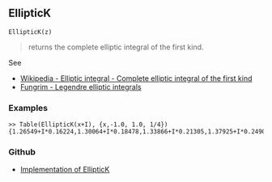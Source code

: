 ## EllipticK

```
EllipticK(z)
```

> returns the complete elliptic integral of the first kind. 
   

See
* [Wikipedia - Elliptic integral - Complete elliptic integral of the first kind](https://en.wikipedia.org/wiki/Elliptic_integral#Complete_elliptic_integral_of_the_first_kind)
* [Fungrim - Legendre elliptic integrals](http://fungrim.org/topic/Legendre_elliptic_integrals/)

### Examples

```
>> Table(EllipticK(x+I), {x,-1.0, 1.0, 1/4})
{1.26549+I*0.16224,1.30064+I*0.18478,1.33866+I*0.21305,1.37925+I*0.24904,1.42127+I*0.29538,1.46203+I*0.35524,1.49611+I*0.43136,1.51493+I*0.52354,1.50924+I*0.62515}
```

### Github

* [Implementation of EllipticK](https://github.com/axkr/symja_android_library/blob/master/symja_android_library/matheclipse-core/src/main/java/org/matheclipse/core/builtin/EllipticIntegrals.java#L709) 
